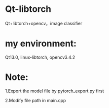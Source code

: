 # Qt-libtorch
Qt+libtorch+opencv，image classifier



# my environment:

Qt13.0, linux-libtorch, opencv3.4.2



# Note: 

1.Export the model file by pytorch_export.py first

2.Modify file path in main.cpp
